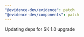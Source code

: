 ```yaml
---
"@evidence-dev/evidence": patch
"@evidence-dev/components": patch
---
```


Updating deps for SK 1.0 upgrade
